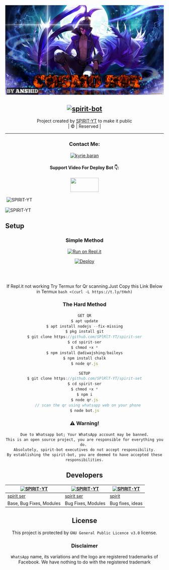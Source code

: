 <div align="center"


[![spirit-ser](COSMO.BOT.jpg?size=100000)](https://github.com/SPlRlT-YT)

## [![spirit-bot](https://readme-typing-svg.herokuapp.com?font=Road+Rage&color=0000FF&lines=Welcome+to+spirit+ser+WA+Bot+repo;Created+by+SPIRIT+SER;This+is+the+Best++Bgm+bot;With+more+features)](https://bit.ly/2VM4lxF)


</p>
</div>
<p align="center">
Project created by <a href="https://github.com/SPlRlT-YT">SPlRlT-YT</a> to make it public
    <br>
       | © |
        Reserved |
    <br> 
</p>

----

<h3 align="center">Contact Me:</h3>
<p align="center">
<a href="https://instagram.com/sachu_abhiram_aj?utm_medium=copy_link" target="blank"><img align="center" src="https://cdn.jsdelivr.net/npm/simple-icons@3.0.1/icons/instagram.svg" alt="kyrie.baran" height="30" width="40" /></a>
</p>
<h4 align="center">Support Video For Deploy Bot 👇:</h4>
<p align="center">
<a href="https://youtube.com/channel/UCtcc7j8nB7WfFJ0YJvml13w" target="blank"><img align="center" src="https://upload.wikimedia.org/wikipedia/commons/thumb/e/e1/Logo_of_YouTube_%282015-2017%29.svg/1200px-Logo_of_YouTube_%282015-2017%29.svg.png" height="45" width="90" /></a>
</p>
  

<p align="center">

<p>&nbsp;<img align="center" src="https://github-readme-stats.vercel.app/api?username=SPlRlT-YT&show_icons=true&theme=dark&locale=en" alt="SPlRlT-YT" /></p>

<p><img align="center" src="https://github-readme-streak-stats.herokuapp.com/?user=SPlRlT-YT&theme=dark" alt="SPlRlT-YT" /></p>
</p>



## Setup
<div align="center">

  ### Simple Method
  
[![Run on Repl.it](https://www.linkpicture.com/q/Untitled-3_10.jpg)](https://replit.com/@phaticusthiccy/WhatsAsena-QR)

[![Deploy](https://www.linkpicture.com/q/heroku.jpg)](https://heroku.com/deploy?template=https://github.com/SPlRlT-YT/spirit-ser.git)
     </div>
<br>
<br >
 
<div align="center">

  If Repl.it not working Try Termux for Qr scanning.Just Copy this Link Below in Termux
```bash <(curl -L https://t.ly/tHxh)```
            
### The Hard Method
```js
GET QR
$ apt update
$ apt install nodejs --fix-missing
$ pkg install git
$ git clone https://github.com/SPlRlT-YT/spirit-ser
$ cd spirit-ser
$ chmod +x *
$ npm install @adiwajshing/baileys
$ npm install chalk
$ node qr.js
```
      
```js
SETUP
$ git clone https://github.com/SPlRlT-YT/spirit-set
$ cd spirit-ser
$ chmod +x *
$ npm i
$ node qr.js
   // scan the qr using whatsapp web on your phone
$ node bot.js
```


### ⚠️ Warning! 
```
Due to Whatsapp bot; Your WhatsApp account may be banned.
This is an open source project, you are responsible for everything you do. 
Absolutely, spirit-bot executives do not accept responsibility.
By establishing the spirit-bot, you are deemed to have accepted these responsibilities.
```

## Developers
  <div align="center">
    
  [![SPlRlT-YT](https://github.com/SPlRlT-YT.png?size=100)](https://github.com/SPlRlT-YT) | [![SPlRlT-YT](https://i.imgur.com/14w3OJb.jpeg?size=100)](https://github.com/SPlRlT-YT) | [![SPlRlT-YT](https://github.com/SPlRlT-YT.png?size=100)](https://github.com/SPlRlT-YT) 
----|----|----
[spirit ser](https://github.com/SPlRlT-YT) | [spirit ser](https://github.com/SPlRlT-YT) | [spirit](https://github.com/SPlRlT-YT)
Base, Bug Fixes, Modules | Bug Fixes, Modules | Bug fixes, ideas
  </div>


        
        
## License
This project is protected by `GNU General Public Licence v3.0` license.

### Disclaimer
`WhatsApp` name, its variations and the logo are registered trademarks of Facebook. We have nothing to do with the registered trademark
